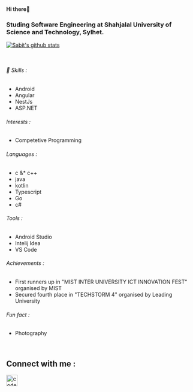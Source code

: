 #### Hi there👋

### Studing Software Engineering at Shahjalal University of Science and Technology, Sylhet.    

 [![Sabit's github stats](https://github-readme-stats.vercel.app/api?username=SIB61&show_icons=true&theme=dark)](https://github.com/anuraghazra/github-readme-stats)

<br/>
                                   
 ###### 🔭 Skills :                               
  - Android
  - Angular
  - NestJs
  - ASP.NET

###### Interests :
  - Competetive Programming
  
###### Languages :
  - c &* c++
  - java 
  - kotlin
  - Typescript
  - Go
  - c#

###### Tools :
  - Android Studio 
  - Intelij Idea
  - VS Code 

###### Achievements :
   - First runners up in "MIST INTER UNIVERSITY ICT INNOVATION FEST" organised by MIST
   - Secured fourth place in "TECHSTORM 4" organised by Leading University

###### Fun fact : 
  - Photography
 <br/>

## Connect with me :
[<img align="left" color="#FFFFFF" alt="codeSTACKr | LinkedIn" width="30px" src="https://cdn.jsdelivr.net/npm/simple-icons@v3/icons/linkedin.svg" />][linkedin]

<br />

[linkedin]: https://www.linkedin.com/in/md-sabit-islam-bhuiya-55a7601ab/

